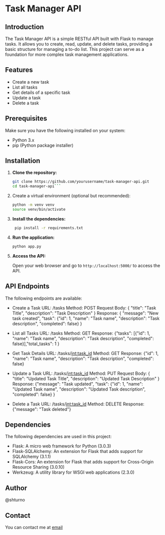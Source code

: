 # Task Manager API

## Introduction

The Task Manager API is a simple RESTful API built with Flask to manage tasks. It allows you to create, read, update, and delete tasks, providing a basic structure for managing a to-do list. This project can serve as a foundation for more complex task management applications.

## Features

- Create a new task
- List all tasks
- Get details of a specific task
- Update a task
- Delete a task

## Prerequisites
Make sure you have the following installed on your system:

- Python 3.x
- pip (Python package installer)

## Installation

1. **Clone the repository:**

   ```bash
   git clone https://github.com/yourusername/task-manager-api.git
   cd task-manager-api```

2. Create a virtual environment (optional but recommended):

   ```bash
   python -m venv venv
   source venv/bin/activate
   ```

3. **Install the dependencies:**

   ```bash
    pip install -r requirements.txt
    ```

4. **Run the application:**

   ```bash
   python app.py
   ```

5. **Access the API:**

   Open your web browser and go to `http://localhost:5000/` to access the API.

## API Endpoints
The following endpoints are available:

- Create a Task
URL: /tasks
Method: POST
Request Body: { "title": "Task Title", "description": "Task Description" }
Response: {
  "message": "New task created", "task": {"id": 1, "name": "Task name", "description": "Task description", "completed": false}
}

- List all Tasks
URL: /tasks
Method: GET
Response: {"tasks": [{"id": 1, "name": "Task name", "description": "Task description", "completed": false}],"total_tasks": 1
}

- Get Task Details
URL: /tasks/<int:task_id>
Method: GET
Response: {"id": 1, "name": "Task name", "description": "Task description", "completed": false}

- Update a Task
URL: /tasks/<int:task_id>
Method: PUT
Request Body: { "title": "Updated Task Title", "description": "Updated Task Description" }
Response: {"message": "Task updated", "task": {"id": 1, "name": "Updated Task name", "description": "Updated Task description", "completed": false}
}

- Delete a Task
URL: /tasks/<int:task_id>
Method: DELETE
Response: {"message": "Task deleted"}

## Dependencies
The following dependencies are used in this project:

- Flask: A micro web framework for Python (3.0.3)
- Flask-SQLAlchemy: An extension for Flask that adds support for SQLAlchemy (3.1.1)
- Flask-Cors: An extension for Flask that adds support for Cross-Origin Resource Sharing (3.0.10)
- Werkzeug: A utility library for WSGI web applications (2.3.0)

## Author
@shturno

## Contact
You can contact me at [email](mailto:gabriel.dsalvarenga@gmail.com)
